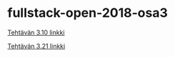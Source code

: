 # fullstack-open-2018-osa3

[Tehtävän 3.10 linkki](https://fullstack-open-2018-osa3-kejkbdbvof.now.sh/) 

[Tehtävän 3.21 linkki](https://fullstack-open-2018-osa3-bhbbipcdvi.now.sh/) 